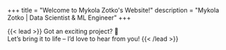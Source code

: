 +++
title = "Welcome to Mykola Zotko's Website!"
description = "Mykola Zotko | Data Scientist & ML Engineer"
+++

{{< lead >}} Got an exciting project? :rocket:  
Let’s bring it to life – I’d love to hear from you! {{< /lead >}}
